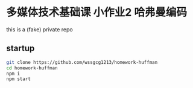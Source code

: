 # 多媒体技术基础课 小作业2 哈弗曼编码

this is a  (fake) private repo

## startup

```bash
git clone https://github.com/wssgcg1213/homework-huffman
cd homework-huffman
npm i
npm start
```



